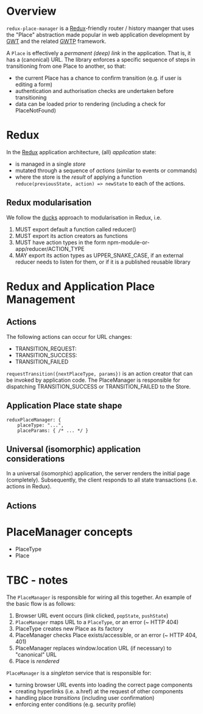 # Overview

`redux-place-manager` is a [Redux](http://redux.js.org/)-friendly router / history maanger that uses the "Place" abstraction made popular in web application development by [GWT](gwtproject.org) and the related [GWTP](https://github.com/ArcBees/GWTP) framework.

A `Place` is effectively a *permanent (deep) link* in the application. That is, it has a (canonical) URL. The library
enforces a specific sequence of steps in transitioning from one Place to another, so that:
* the current Place has a chance to confirm transition (e.g. if user is editing a form)
* authentication and authorisation checks are undertaken before transitioning
* data can be loaded prior to rendering (including a check for PlaceNotFound)


# Redux

In the [Redux](http://redux.js.org/) application architecture, (all) *application* state:
* is managed in a single *store*
* mutated through a sequence of *actions* (similar to events or commands)
* where the store is the *result* of applying a function `reduce(previousState, action) => newState` to each of the actions.

## Redux modularisation

We follow the [ducks](https://github.com/erikras/ducks-modular-redux) approach to modularisation in Redux, i.e.

1. MUST export default a function called reducer()
2. MUST export its action creators as functions
3. MUST have action types in the form npm-module-or-app/reducer/ACTION_TYPE
4. MAY export its action types as UPPER_SNAKE_CASE, if an external reducer needs to listen for them, or if it is a published reusable library


# Redux and Application Place Management

## Actions

The following actions can occur for URL changes:
* TRANSITION_REQUEST:
* TRANSITION_SUCCESS:
* TRANSITION_FAILED

`requestTransition({nextPlaceType, params})` is an action creator that can be invoked by application code. The PlaceManager is responsible for dispatching TRANSITION_SUCCESS or TRANSITION_FAILED to the Store.


## Application Place state shape

    reduxPlaceManager: {
        placeType: "...",
        placeParams: { /* ... */ }

##


## Universal (isomorphic) application considerations

In a universal (isomorphic) application, the server renders the initial page (completely). Subsequently, the client
responds to all state transactions (i.e. actions in Redux).


## Actions


# PlaceManager concepts

* PlaceType
* Place



# TBC - notes

The `PlaceManager` is responsible for wiring all this together. An example of the basic flow is as follows:

1. Browser URL event occurs (link clicked, `popState`, `pushState`)
2. `PlaceManager` maps URL to a `PlaceType`, or an error (~ HTTP 404)
3. PlaceType creates new Place as its factory
4. PlaceManager checks Place exists/accessible, or an error (~ HTTP 404, 401)
5. PlaceManager replaces window.location URL (if necessary) to "canonical" URL
6. Place is *rendered*

`PlaceManager` is a *singleton* service that is responsible for:

* turning browser URL events into loading the correct page components
* creating hyperlinks (i.e. a.href) at the request of other components
* handling place *transitions* (including user confirmation)
* enforcing enter conditions (e.g. security profile)
